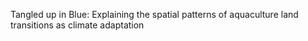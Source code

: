 Tangled up in Blue: Explaining the spatial patterns of aquaculture land transitions as climate adaptation
